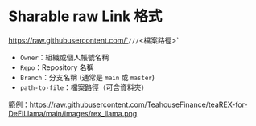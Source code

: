 # Sharable raw Link 格式
https://raw.githubusercontent.com/`<Owner>`/`<Repo>`/`<Branch>`/`<檔案路徑>`

- `Owner`：組織或個人帳號名稱
- `Repo`：Repository 名稱
- `Branch`：分支名稱 (通常是 `main` 或 `master`)
- `path-to-file`：檔案路徑（可含資料夾）

範例：https://raw.githubusercontent.com/TeahouseFinance/teaREX-for-DeFiLlama/main/images/rex_llama.png
